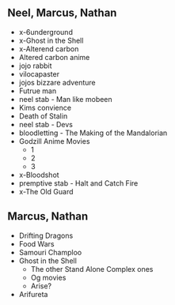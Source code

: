 
Neel, Marcus, Nathan
---------------------

* x-6underground
* x-Ghost in the Shell
* x-Alterend carbon
* Altered carbon anime
* jojo rabbit
* vilocapaster
* jojos bizzare adventure
* Futrue man
* neel stab - Man like mobeen
* Kims convience
* Death of Stalin
* neel stab - Devs
* bloodletting - The Making of the Mandalorian
* Godzill Anime Movies
    * 1
    * 2
    * 3
* x-Bloodshot
* premptive stab - Halt and Catch Fire
* x-The Old Guard


Marcus, Nathan
---------------
* Drifting Dragons
* Food Wars
* Samouri Champloo
* Ghost in the Shell
    * The other Stand Alone Complex ones
    * Og movies
    * Arise?
* Arifureta

